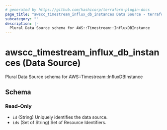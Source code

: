 ```yaml
---
# generated by https://github.com/hashicorp/terraform-plugin-docs
page_title: "awscc_timestream_influx_db_instances Data Source - terraform-provider-awscc"
subcategory: ""
description: |-
  Plural Data Source schema for AWS::Timestream::InfluxDBInstance
---
```


# awscc_timestream_influx_db_instances (Data Source)

Plural Data Source schema for AWS::Timestream::InfluxDBInstance



<!-- schema generated by tfplugindocs -->
## Schema

### Read-Only

- `id` (String) Uniquely identifies the data source.
- `ids` (Set of String) Set of Resource Identifiers.
